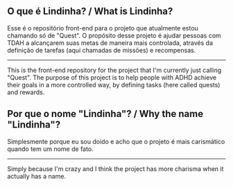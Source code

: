 ## O que é Lindinha? / What is Lindinha?
Esse é o repositório front-end para o projeto que atualmente estou chamando só de "Quest". O propósito desse projeto é ajudar pessoas com TDAH a alcançarem suas metas de maneira mais controlada, através da definição de tarefas (aqui chamadas de missões) e recompensas.

------

This is the front-end repository for the project that I'm currently just calling "Quest". The purpose of this project is to help people with ADHD achieve their goals in a more controlled way, by defining tasks (here called quests) and rewards.

## Por que o nome "Lindinha"? / Why the name "Lindinha"?
Simplesmente porque eu sou doido e acho que o projeto é mais carismático quando tem um nome de fato.

------

Simply because I'm crazy and I think the project has more charisma when it actually has a name.